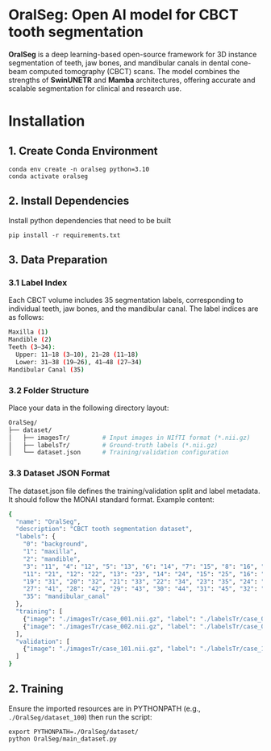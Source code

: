 # OralSeg: Open AI model for CBCT tooth segmentation

**OralSeg** is a deep learning-based open-source framework for 3D instance segmentation of teeth, jaw bones, and mandibular canals in dental cone-beam computed tomography (CBCT) scans. The model combines the strengths of **SwinUNETR** and **Mamba** architectures, offering accurate and scalable segmentation for clinical and research use.

# Installation

## 1. Create Conda Environment

```console
conda env create -n oralseg python=3.10
conda activate oralseg
```

## 2. Install Dependencies
Install python dependencies that need to be built

```console
pip install -r requirements.txt
```

## 3. Data Preparation
### 3.1 Label Index
Each CBCT volume includes 35 segmentation labels, corresponding to individual teeth, jaw bones, and the mandibular canal. The label indices are as follows:

```bash
Maxilla (1)
Mandible (2)
Teeth (3–34):
  Upper: 11–18 (3–10), 21–28 (11–18)
  Lower: 31–38 (19–26), 41–48 (27–34)
Mandibular Canal (35)
```

### 3.2 Folder Structure
Place your data in the following directory layout:

```bash
OralSeg/
├── dataset/
│   ├── imagesTr/         # Input images in NIfTI format (*.nii.gz)
│   ├── labelsTr/         # Ground-truth labels (*.nii.gz)
│   └── dataset.json      # Training/validation configuration
```

### 3.3 Dataset JSON Format
The dataset.json file defines the training/validation split and label metadata. It should follow the MONAI standard format. Example content:

```bash
{
  "name": "OralSeg",
  "description": "CBCT tooth segmentation dataset",
  "labels": {
    "0": "background",
    "1": "maxilla",
    "2": "mandible",
    "3": "11", "4": "12", "5": "13", "6": "14", "7": "15", "8": "16", "9": "17", "10": "18",
    "11": "21", "12": "22", "13": "23", "14": "24", "15": "25", "16": "26", "17": "27", "18": "28",
    "19": "31", "20": "32", "21": "33", "22": "34", "23": "35", "24": "36", "25": "37", "26": "38",
    "27": "41", "28": "42", "29": "43", "30": "44", "31": "45", "32": "46", "33": "47", "34": "48",
    "35": "mandibular_canal"
  },
  "training": [
    {"image": "./imagesTr/case_001.nii.gz", "label": "./labelsTr/case_001.nii.gz"},
    {"image": "./imagesTr/case_002.nii.gz", "label": "./labelsTr/case_002.nii.gz"}
  ],
  "validation": [
    {"image": "./imagesTr/case_101.nii.gz", "label": "./labelsTr/case_101.nii.gz"}
  ]
}
```

## 2. Training

Ensure the imported resources are in PYTHONPATH
(e.g., `./OralSeg/dataset_100`) then run the script:

```console
export PYTHONPATH=./OralSeg/dataset/
python OralSeg/main_dataset.py
```
